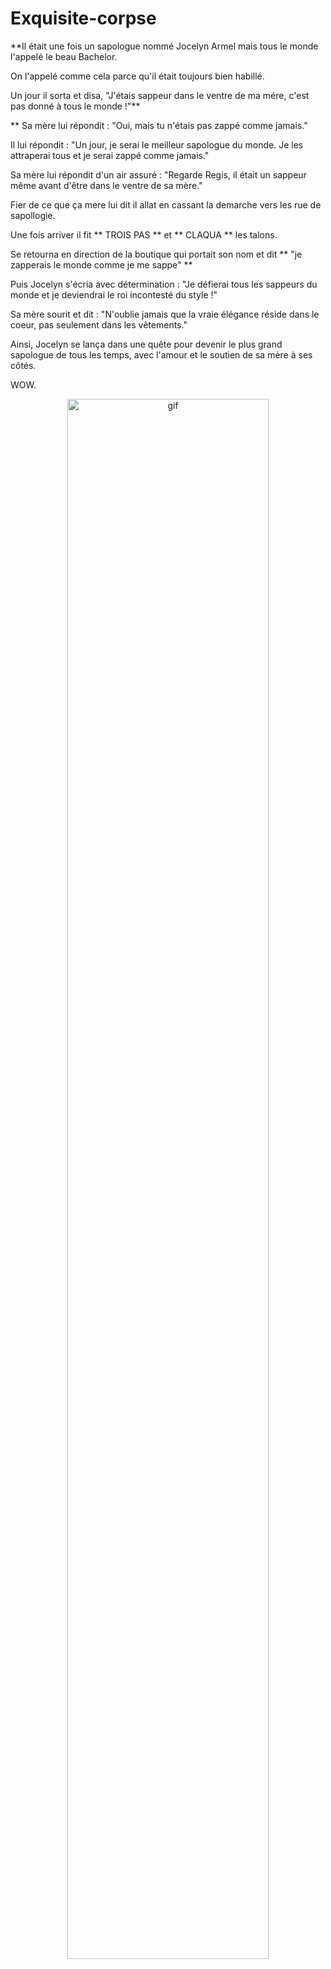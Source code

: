 # Exquisite-corpse

**Il était une fois un sapologue nommé Jocelyn Armel mais tous le monde l'appelé le beau Bachelor.

On l'appelé comme cela parce qu'il était toujours bien habillé.

Un jour il sorta et disa, "J'étais sappeur dans le ventre de ma mére, c'est pas donné à tous le monde !"**

** Sa mère lui répondit : "Oui, mais tu n'étais pas zappé comme jamais."

Il lui répondit : "Un jour, je serai le meilleur sapologue du monde. Je les attraperai tous et je serai zappé comme jamais."

Sa mère lui répondit d'un air assuré : "Regarde Regis, il était un sappeur même avant d'être dans le ventre de sa mère."

Fier de ce que ça mere lui dit il allat en cassant la demarche vers les rue de sapollogie.

Une fois arriver il fit ** TROIS PAS ** et ** CLAQUA ** les talons.

Se retourna en direction de la boutique qui portait son nom et dit ** "je zapperais le monde comme je me sappe" **

Puis Jocelyn s'écria avec détermination : "Je défierai tous les sappeurs du monde et je deviendrai le roi incontesté du style !"

Sa mère sourit et dit : "N'oublie jamais que la vraie élégance réside dans le coeur, pas seulement dans les vêtements."

Ainsi, Jocelyn se lança dans une quête pour devenir le plus grand sapologue de tous les temps, avec l'amour et le soutien de sa mère à ses côtés.

WOW.

<div align="center">
  <img src="https://media1.tenor.com/m/_Yz56zN5lDIAAAAC/bachelor-loris.gif" alt="gif" width="80%" />
</div>

